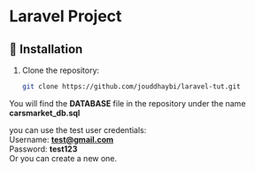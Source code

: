 # Laravel Project

## 📂 Installation

1. Clone the repository:
   ```bash
   git clone https://github.com/jouddhaybi/laravel-tut.git

You will find the <strong>DATABASE</strong> file in the repository under the name <strong>carsmarket_db.sql</strong>

you can use the test user credentials:<br>
Username: <strong>test@gmail.com</strong><br>
Password: <strong>test123</strong><br>
Or you can create a new one.
